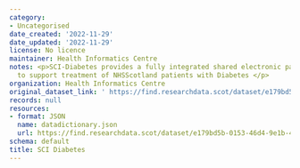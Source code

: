 ```yaml
---
category:
- Uncategorised
date_created: '2022-11-29'
date_updated: '2022-11-29'
license: No licence
maintainer: Health Informatics Centre
notes: <p>SCI-Diabetes provides a fully integrated shared electronic patient record
  to support treatment of NHSScotland patients with Diabetes </p>
organization: Health Informatics Centre
original_dataset_link: ' https://find.researchdata.scot/dataset/e179bd5b-0153-46d4-9e1b-4febd3f1153f'
records: null
resources:
- format: JSON
  name: datadictionary.json
  url: https://find.researchdata.scot/dataset/e179bd5b-0153-46d4-9e1b-4febd3f1153f/resource/e179bd5b-0153-46d4-9e1b-4febd3f1153f/download/datadictionary.json
schema: default
title: SCI Diabetes
---
```

